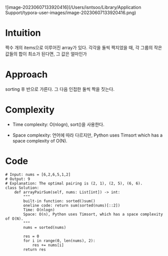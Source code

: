 ![image-20230607133920416](/Users/isntsoo/Library/Application Support/typora-user-images/image-20230607133920416.png)

# Intuition

짝수 개의 items으로 이루어진 array가 있다. 각각을 둘씩 짝지었을 때, 각 그룹의 작은 값들의 합이 최소가 된다면, 그 값은 얼마인가

# Approach
sorting 후 반으로 가른다. 그 다음 인접한 둘씩 짝을 짓는다.

# Complexity
- Time complexity: O(nlogn), sort()을 사용한다.

- Space complexity: 언어에 따라 다르지만, Python uses Timsort which has a space complexity of O(N).

# Code
```
# Input: nums = [6,2,6,5,1,2]
# Output: 9
# Explanation: The optimal pairing is (2, 1), (2, 5), (6, 6).
class Solution:
    def arrayPairSum(self, nums: List[int]) -> int:
        """
        built-in function: sorted()sum()
        oneline code: return sum(sorted(nums)[::2])
        Time: O(nlogn)
        Space: O(n), Python uses Timsort, which has a space complexity of O(N).
        """
        nums = sorted(nums)

        res = 0
        for i in range(0, len(nums), 2):
            res += nums[i]
        return res
```